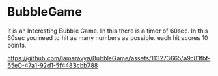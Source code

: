 # BubbleGame 
It is an Interesting Bubble Game. In this there is a timer of 60sec. In this 60sec you need to hit as many numbers as possible. each hit scores 10 points.

https://github.com/iamsravya/BubbleGame/assets/113273665/a9c81fbf-65e0-47a1-92d1-5f4483cbb788

